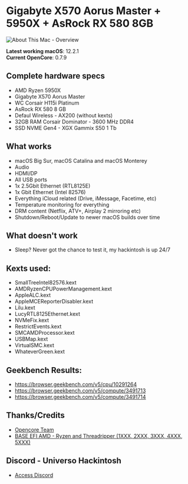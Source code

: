 # Gigabyte X570 Aorus Master + 5950X + AsRock RX 580 8GB

![About This Mac - Overview](https://user-images.githubusercontent.com/23700365/136425298-61e799ff-7392-448f-8f28-637d4d83c6c5.png)

**Latest working macOS**: 12.2.1
<br>
**Current OpenCore**: 0.7.9

## Complete hardware specs
- AMD Ryzen 5950X
- Gigabyte X570 Aorus Master
- WC Corsair H115i Platinum
- AsRock RX 580 8 GB
- Defaul Wireless - AX200 (without kexts)
- 32GB RAM Corsair Dominator - 3600 MHz DDR4
- SSD NVME Gen4 - XGX Gammix S50 1 Tb

## What works
- macOS Big Sur, macOS Catalina and macOS Monterey
- Audio
- HDMI/DP
- All USB ports
- 1x 2.5Gbit Ethernet (RTL8125E)
- 1x Gbit Ethernet (Intel 82576)
- Everything iCloud related (Drive, iMessage, Facetime, etc)
- Temperature monitoring for everything
- DRM content (Netflix, ATV+, Airplay 2 mirroring etc)
- Shutdown/Reboot/Update to newer macOS builds over time

## What doesn't work
- Sleep? Never got the chance to test it, my hackintosh is up 24/7

## Kexts used:
- SmallTreeIntel82576.kext
- AMDRyzenCPUPowerManagement.kext
- AppleALC.kext
- AppleMCEReporterDisabler.kext
- Lilu.kext
- LucyRTL8125Ethernet.kext
- NVMeFix.kext
- RestrictEvents.kext
- SMCAMDProcessor.kext
- USBMap.kext
- VirtualSMC.kext
- WhateverGreen.kext

## Geekbench Results:
- https://browser.geekbench.com/v5/cpu/10291264
- https://browser.geekbench.com/v5/compute/3491713
- https://browser.geekbench.com/v5/compute/3491714

## Thanks/Credits
- [Opencore Team](https://dortania.github.io/getting-started/)
- [BASE EFI AMD - Ryzen and Threadripper (1XXX, 2XXX, 3XXX, 4XXX, 5XXX)](https://github.com/luchina-gabriel/BASE-EFI-AMD-RYZEN-THREADRIPPER)

## Discord - Universo Hackintosh
- [Access Discord](https://discord.universohackintosh.com.br)
